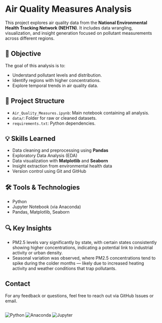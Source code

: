 
# Air Quality Measures Analysis

This project explores air quality data from the **National Environmental Health Tracking Network (NEHTN)**. It includes data wrangling, visualization, and insight generation focused on pollutant measurements across different regions.

## 📌 Objective

The goal of this analysis is to:

- Understand pollutant levels and distribution.
- Identify regions with higher concentrations.
- Explore temporal trends in air quality data.

## 📁 Project Structure

- `Air_Quality_Measures.ipynb`: Main notebook containing all analysis.
- `data/`: Folder for raw or cleaned datasets.
- `requirements.txt`: Python dependencies.

## 💡 Skills Learned

- Data cleaning and preprocessing using **Pandas**
- Exploratory Data Analysis (EDA)
- Data visualization with **Matplotlib** and **Seaborn**
- Insight extraction from environmental health data
- Version control using Git and GitHub

## 🛠️ Tools & Technologies

- Python
- Jupyter Notebook (via Anaconda)
- Pandas, Matplotlib, Seaborn


## 🔍 Key Insights
- PM2.5 levels vary significantly by state, with certain states consistently showing higher concentrations, indicating a potential link to industrial activity or urban density.
- Seasonal variation was observed, where PM2.5 concentrations tend to spike during the colder months — likely due to increased heating activity and weather conditions that trap pollutants.



## Contact

For any feedback or questions, feel free to reach out via GitHub Issues or email.


##

![Python](https://img.shields.io/badge/python-3.8%2B-blue.svg)
![Anaconda](https://img.shields.io/badge/Anaconda-Python%20Distribution-44A833?logo=anaconda&logoColor=white)
![Jupyter](https://img.shields.io/badge/Notebook-Jupyter-orange?logo=jupyter)

